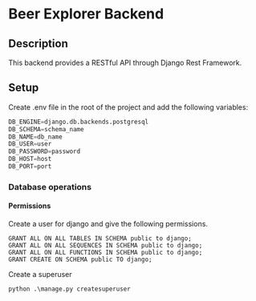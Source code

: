 # Beer Explorer Backend

## Description
This backend provides a RESTful API through Django Rest Framework.

## Setup

Create .env file in the root of the project and add the following variables:
```python
DB_ENGINE=django.db.backends.postgresql
DB_SCHEMA=schema_name
DB_NAME=db_name
DB_USER=user
DB_PASSWORD=password
DB_HOST=host
DB_PORT=port
```

### Database operations

#### Permissions

Create a user for django and give the following permissions.

```
GRANT ALL ON ALL TABLES IN SCHEMA public to django;
GRANT ALL ON ALL SEQUENCES IN SCHEMA public to django;
GRANT ALL ON ALL FUNCTIONS IN SCHEMA public to django;
GRANT CREATE ON SCHEMA public TO django;
```

Create a superuser

```
python .\manage.py createsuperuser
```